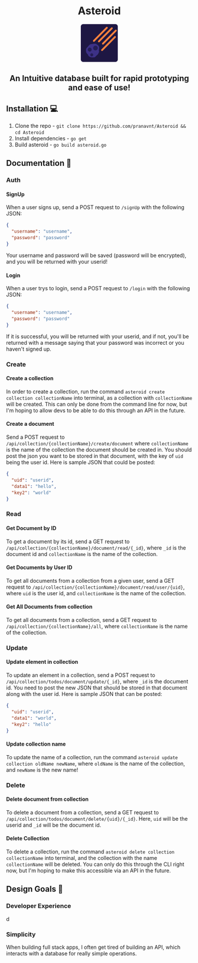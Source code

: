 <h1 align="center">Asteroid</h1> 
<p align="center">
    <img src="./.github/logo.png" width="20%" />
</p>
<h2 align="center">An Intuitive database built for rapid prototyping and ease of use!</h2>

## Installation 💻

1. Clone the repo - `git clone https://github.com/pranavnt/Asteroid && cd Asteroid`
2. Install dependencies - `go get`
3. Build asteroid - `go build asteroid.go`

## Documentation 📝

### Auth

#### SignUp

When a user signs up, send a POST request to `/signUp` with the following JSON:

```json
{
  "username": "username",
  "password": "password"
}
```

Your username and password will be saved (password will be encrypted), and you will be returned with your userid!

#### Login

When a user trys to login, send a POST request to `/login` with the following JSON:

```json
{
  "username": "username",
  "password": "password"
}
```

If it is successful, you will be returned with your userid, and if not, you'll be returned with a message saying that your password was incorrect or you haven't signed up.

### Create

#### Create a collection

In order to create a collection, run the command `asteroid create collection collectionName` into terminal, as a collection with `collectionName` will be created. This can only be done from the command line for now, but I'm hoping to allow devs to be able to do this through an API in the future.

#### Create a document

Send a POST request to `/api/collection/{collectionName}/create/document` where `collectionName` is the name of the collection the document should be created in.
You should post the json you want to be stored in that document, with the key of `uid` being the user id. Here is sample JSON that could be posted:

```json
{
  "uid": "userid",
  "data1": "hello",
  "key2": "world"
}
```

### Read

#### Get Document by ID

To get a document by its id, send a GET request to `/api/collection/{collectionName}/document/read/{_id}`, where `_id` is the document id and `collectionName` is the name of the collection.

#### Get Documents by User ID

To get all documents from a collection from a given user, send a GET request to `/api/collection/{collectionName}/document/read/user/{uid}`, where `uid` is the user id, and `collectionName` is the name of the collection.

#### Get All Documents from collection

To get all documents from a collection, send a GET request to `/api/collection/{collectionName}/all`, where `collectionName` is the name of the collection.

### Update

#### Update element in collection

To update an element in a collection, send a POST request to `/api/collection/todos/document/update/{_id}`, where `_id` is the document id. You need to post the new JSON that should be stored in that document along with the user id. Here is sample JSON that can be posted:

```json
{
  "uid": "userid",
  "data1": "world",
  "key2": "hello"
}
```

#### Update collection name

To update the name of a collection, run the command `asteroid update collection oldName newName`, where `oldName` is the name of the collection, and `newName` is the new name!

### Delete

#### Delete document from collection

To delete a document from a collection, send a GET request to `/api/collection/todos/document/delete/{uid}/{_id}`. Here, `uid` will be the userid and `_id` will be the document id.

#### Delete Collection

To delete a collection, run the command `asteroid delete collection collectionName` into terminal, and the collection with the name `collectionName` will be deleted. You can only do this through the CLI right now, but I'm hoping to make this accessible via an API in the future.

## Design Goals 🎨

### Developer Experience

d

### Simplicity

When building full stack apps, I often get tired of building an API, which interacts with a database for really simple operations.
